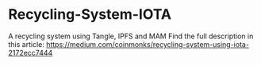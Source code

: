 # Recycling-System-IOTA
A recycling system using Tangle, IPFS and MAM
Find the full description in this article: https://medium.com/coinmonks/recycling-system-using-iota-2172ecc7444
